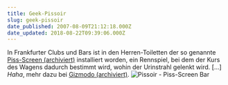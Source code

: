 ```yaml
---
title: Geek-Pissoir
slug: geek-pissoir
date_published: 2007-08-09T21:12:18.000Z
date_updated: 2018-08-22T09:39:06.000Z
---
```


In Frankfurter Clubs und Bars ist in den Herren-Toiletten der so genannte [Piss-Screen (archiviert)](http://web.archive.org/web/20070821180354/http://www.piss-screen.de:80/) installiert worden, ein Rennspiel, bei dem der Kurs des Wagens dadurch bestimmt wird, wohin der Urinstrahl gelenkt wird. [...] *Haha*, mehr dazu bei [Gizmodo (archiviert)](http://web.archive.org/web/20070917191132/http://www.gizmodo.de:80/2007/08/09/mit_sattem_strahl_lenken.html).
![Pissoir - Piss-Screen Bar](//picdump.thafaker.de/2007/08/pissoir.jpg)
